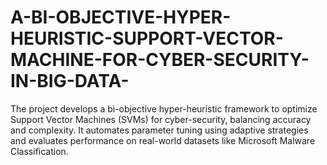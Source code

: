 # A-BI-OBJECTIVE-HYPER-HEURISTIC-SUPPORT-VECTOR-MACHINE-FOR-CYBER-SECURITY-IN-BIG-DATA-
The project develops a bi-objective hyper-heuristic framework to optimize Support Vector Machines (SVMs) for cyber-security, balancing accuracy and complexity. It automates parameter tuning using adaptive strategies and evaluates performance on real-world datasets like Microsoft Malware Classification. 
